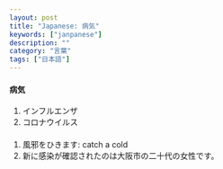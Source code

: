 ```yaml
---
layout: post
title: "Japanese: 病気"
keywords: ["janpanese"]
description: ""
category: "言葉"
tags: ["日本語"]
---
```



#### 病気
1. インフルエンザ
2. コロナウイルス


#### 
1. 風邪をひきます: catch a cold
2. 新に感染が確認されたのは大阪市の二十代の女性です。

